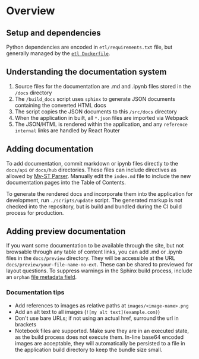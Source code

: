 # Overview

## Setup and dependencies

Python dependencies are encoded in `etl/requirements.txt` file, but generally managed
by the [`etl Dockerfile`](../etl/Dockerfile).

## Understanding the documentation system

1. Source files for the documentation are .md and .ipynb files stored in the `/docs` directory
2. The `/build_docs` script uses `sphinx` to generate JSON documents containing the converted HTML docs
3. The script copies the JSON documents to this `/src/docs` directory
4. When the application in built, all `*.json` files are imported via Webpack
5. The JSON/HTML is rendered within the application, and any `reference internal` links are handled by React Router

## Adding documentation

To add documentation, commit markdown or ipynb files directly to the
`docs/api` or `docs/hub` directories. These files can include directives
as allowed by [My-ST Parser](https://myst-parser.readthedocs.io/en/latest/).
Manually edit the `index.md` file to include the new documentation pages into
the Table of Contents.

To generate the rendered docs and incorporate them into the application for
development, run `./scripts/update` script. The generated markup is not
checked into the repository, but is build and bundled during the CI build
process for production.

## Adding preview documentation

If you want some documentation to be available through the site, but not
browsable through any table of content links, you can add .md or .ipynb files
in the `docs/preview` directory. They will be accessible at the URL
`docs/preview/your-file-name-no-ext`. These can be shared to previewed for
layout questions. To suppress warnings in the Sphinx build process, include
an `orphan` [file metadata
field](https://myst-parser.readthedocs.io/en/latest/using/syntax.html#front-matter).

### Documentation tips

- Add references to images as relative paths at `images/<image-name>.png`
- Add an alt text to all images (`![my alt text](example.com)`)
- Don't use bare URLs; if not using an actual href, surround the url in
brackets
- Notebook files are supported. Make sure they are in an executed state, as
the build process does not execute them. In-line base64 encoded images are
acceptable, they will automatically be persisted to a file in the application
build directory to keep the bundle size small.
